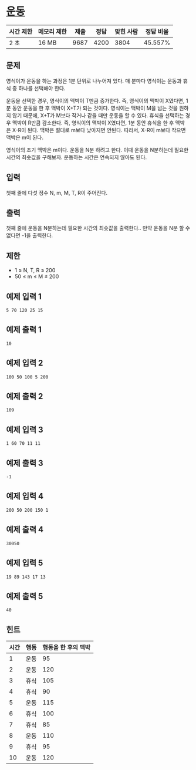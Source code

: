 # [운동](https://www.acmicpc.net/problem/1173)

| 시간 제한 | 메모리 제한 | 제출 | 정답 | 맞힌 사람 | 정답 비율 |
| --- | --- | --- | --- | --- | --- |
| 2 초 | 16 MB | 9687 | 4200 | 3804 | 45.557% |

## 문제

영식이가 운동을 하는 과정은 1분 단위로 나누어져 있다. 매 분마다 영식이는 운동과 휴식 중 하나를 선택해야 한다.

운동을 선택한 경우, 영식이의 맥박이 T만큼 증가한다. 즉, 영식이의 맥박이 X였다면, 1분 동안 운동을 한 후 맥박이 X+T가 되는 것이다. 영식이는 맥박이 M을 넘는 것을 원하지 않기 때문에, X+T가 M보다 작거나 같을 때만 운동을 할 수 있다. 휴식을 선택하는 경우 맥박이 R만큼 감소한다. 즉, 영식이의 맥박이 X였다면, 1분 동안 휴식을 한 후 맥박은 X-R이 된다. 맥박은 절대로 m보다 낮아지면 안된다. 따라서, X-R이 m보다 작으면 맥박은 m이 된다.

영식이의 초기 맥박은 m이다. 운동을 N분 하려고 한다. 이때 운동을 N분하는데 필요한 시간의 최솟값을 구해보자. 운동하는 시간은 연속되지 않아도 된다.

## 입력

첫째 줄에 다섯 정수 N, m, M, T, R이 주어진다.

## 출력

첫째 줄에 운동을 N분하는데 필요한 시간의 최솟값을 출력한다.. 만약 운동을 N분 할 수 없다면 -1을 출력한다.

## 제한

- 1 ≤ N, T, R ≤ 200
- 50 ≤ m ≤ M ≤ 200

## 예제 입력 1

```
5 70 120 25 15

```

## 예제 출력 1

```
10

```

## 예제 입력 2

```
100 50 100 5 200

```

## 예제 출력 2

```
109

```

## 예제 입력 3

```
1 60 70 11 11

```

## 예제 출력 3

```
-1

```

## 예제 입력 4

```
200 50 200 150 1

```

## 예제 출력 4

```
30050

```

## 예제 입력 5

```
19 89 143 17 13

```

## 예제 출력 5

```
40

```

## 힌트

| 시간 | 행동 | 행동을 한 후의 맥박 |
| --- | --- | --- |
| 1 | 운동 | 95 |
| 2 | 운동 | 120 |
| 3 | 휴식 | 105 |
| 4 | 휴식 | 90 |
| 5 | 운동 | 115 |
| 6 | 휴식 | 100 |
| 7 | 휴식 | 85 |
| 8 | 운동 | 110 |
| 9 | 휴식 | 95 |
| 10 | 운동 | 120 |
